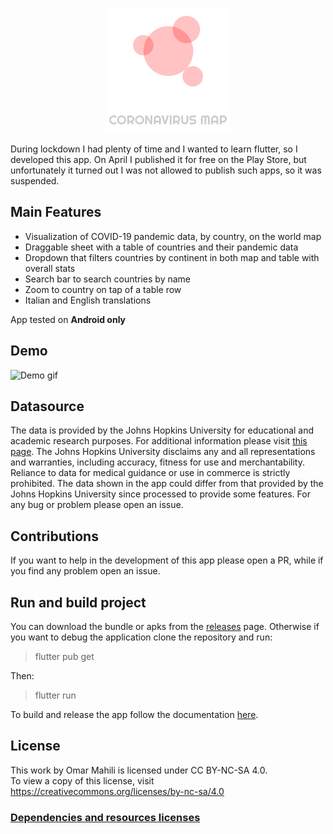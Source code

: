 <p align="center">
    <img src="./android/app/src/main/res/mipmap-mdpi/ic_splashscreen.png" alt="Coronavirus Map" />
</p>

During lockdown I had plenty of time and I wanted to learn flutter, so I developed this app. On April I published it for free on the Play Store, but unfortunately it turned out I was not allowed to publish such apps, so it was suspended.

## Main Features

- Visualization of COVID-19 pandemic data, by country, on the world map
- Draggable sheet with a table of countries and their pandemic data
- Dropdown that filters countries by continent in both map and table with overall stats
- Search bar to search countries by name
- Zoom to country on tap of a table row
- Italian and English translations

App tested on **Android only**

## Demo

![Demo gif](./demo.gif)

## Datasource

The data is provided by the Johns Hopkins University for educational and academic research purposes. For additional information please visit [this page](https://github.com/CSSEGISandData/COVID-19). The Johns Hopkins University disclaims any and all representations and warranties, including accuracy, fitness for use and merchantability. Reliance to data for medical guidance or use in commerce is strictly prohibited. The data shown in the app could differ from that provided by the Johns Hopkins University since processed to provide some features. For any bug or problem please open an issue.

## Contributions

If you want to help in the development of this app please open a PR, while if you find any problem open an issue.

## Run and build project

You can download the bundle or apks from the [releases](https://github.com/omarmahili/coronavirus-map/releases) page.
Otherwise if you want to debug the application clone the repository and run:

> flutter pub get

Then:

> flutter run

To build and release the app follow the documentation [here](https://flutter.dev/docs/deployment/android).

## License

This work by Omar Mahili is licensed under CC BY-NC-SA 4.0. <br />
To view a copy of this license, visit https://creativecommons.org/licenses/by-nc-sa/4.0

### [Dependencies and resources licenses](./assets/licenses/licenses.html)
